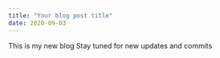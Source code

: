 ```yaml
---
title: "Your blog post title"
date: 2020-09-03
---
```

This is my new blog
Stay tuned for new updates and commits
